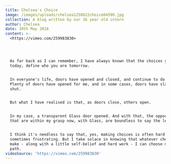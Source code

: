```yaml
---
title: Chelsea's Choice
image: /images/uploads/chelsea1258622choice84590.jpg
collection: A blog written by our 16 year old intern
author: Chelsea
date: 30th May 2018
content: >-
  <https://vimeo.com/259983830>




  As far back as I can remember, I have always known that the choices you make
  today, define who you are tomorrow.


  In everyone's life, doors have opened and closed, and continue to do so.
  Plenty of doors have opened for me, and in some cases, doors have slammed
  shut.


  But what I have realised is that, as doors close, others open.


  In my case, a transparent Glass door opened. And with that, the opportunities
  that are within my grasp now, with Glass, are boundless to say the least.


  I think it's needless to say that, yes, making choices is often hard and
  sometimes frustrating. But I take solace in knowing that whatever choice I
  make - along with a little self-belief and hard work - I can choose my own
  path.
videoSource: 'https://vimeo.com/259983830'
---
```


